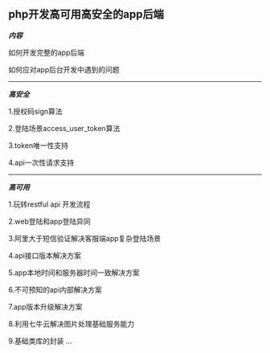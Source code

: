 <h2>php开发高可用高安全的app后端</h2>

***内容***

如何开发完整的app后端

如何应对app后台开发中遇到的问题

************
***高安全***

1.授权码sign算法

2.登陆场景access_user_token算法

3.token唯一性支持

4.api一次性请求支持

************

***高可用***

1.玩转restful api 开发流程

2.web登陆和app登陆异同

3.阿里大于短信验证解决客服端app复杂登陆场景

4.api接口版本解决方案

5.app本地时间和服务器时间一致解决方案

6.不可预知的api内部解决方案

7.app版本升级解决方案

8.利用七牛云解决图片处理基础服务能力

9.基础类库的封装
...

